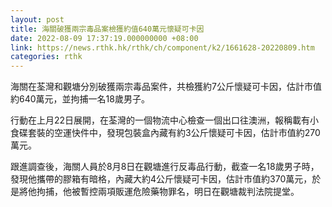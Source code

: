 ```yaml
---
layout: post
title: 海關破獲兩宗毒品案檢獲約值640萬元懷疑可卡因
date: 2022-08-09 17:37:19.000000000 +08:00
link: https://news.rthk.hk/rthk/ch/component/k2/1661628-20220809.htm
categories: rthk
---
```


海關在荃灣和觀塘分別破獲兩宗毒品案件，共檢獲約7公斤懷疑可卡因，估計市值約640萬元，並拘捕一名18歲男子。

行動在上月22日展開，在荃灣的一個物流中心檢查一個出口往澳洲，報稱載有小食碟套裝的空運快件中，發現包裝盒內藏有約3公斤懷疑可卡因，估計市值約270萬元。

跟進調查後，海關人員於8月8日在觀塘進行反毒品行動，截查一名18歲男子時，發現他攜帶的膠箱有暗格，內藏大約4公斤懷疑可卡因，估計市值約370萬元，於是將他拘捕，他被暫控兩項販運危險藥物罪名，明日在觀塘裁判法院提堂。
